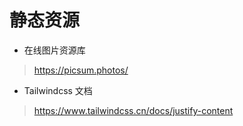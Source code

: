 # 静态资源



- 在线图片资源库

> https://picsum.photos/



- Tailwindcss 文档

> https://www.tailwindcss.cn/docs/justify-content
